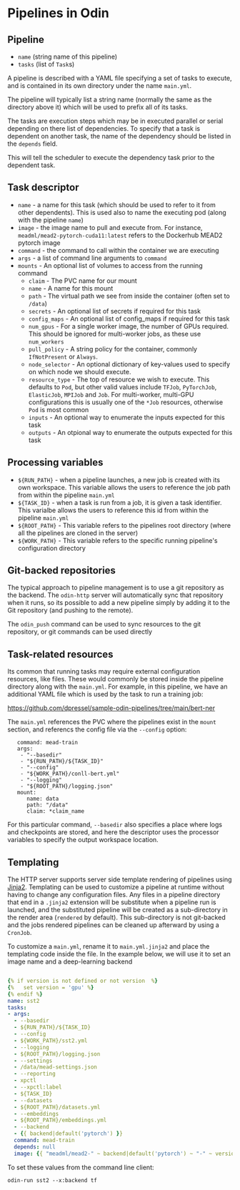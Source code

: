 # Pipelines in Odin

## Pipeline

- `name` (string name of this pipeline)
- `tasks` (list of `Task`s)

A pipeline is described with a YAML file specifying a set of tasks to execute, and is contained in its own directory under the name `main.yml`.

The pipeline will typically list a string name (normally the same as the directory above it) which will be used to prefix all of its tasks.

The tasks are execution steps which may be in executed parallel or serial depending on there list of dependencies.  To specify that a task is dependent on another task, the name of the dependency should be listed in the `depends` field.

This will tell the scheduler to execute the dependency task prior to the dependent task.


## Task descriptor

- `name` - a name for this task (which should be used to refer to it from other dependents).  This is used also to name the executing pod (along with the pipeline `name`)
- `image` - the image name to pull and execute from.  For instance, `meadml/mead2-pytorch-cuda11:latest` refers to the Dockerhub MEAD2 pytorch image
- `command` - the command to call within the container we are executing
- `args` - a list of command line arguments to `command`
- `mounts` - An optional list of volumes to access from the running command
  - `claim` - The PVC name for our mount
  - `name` - A name for this mount
  - `path` - The virtual path we see from inside the container (often set to `/data`)
  - `secrets` - An optional list of secrets if required for this task
  - `config_maps` - An optional list of config_maps if required for this task
  - `num_gpus` - For a single worker image, the number of GPUs required.  This should be ignored for multi-worker jobs, as these use `num_workers`
  - `pull_policy` - A string policy for the container, commonly `IfNotPresent` or `Always`.
  - `node_selector` - An optional dictionary of key-values used to specify on which node we should execute.
  - `resource_type` - The top of resource we wish to execute.  This defaults to `Pod`, but other valid values include `TFJob`, `PyTorchJob`, `ElasticJob`, `MPIJob` and `Job`.  For multi-worker, multi-GPU configurations this is usually one of the `*Job` resources, otherwise `Pod` is most common
  - `inputs` - An optional way to enumerate the inputs expected for this task
  - `outputs` - An otpional way to enumerate the outputs expected for this task

## Processing variables

- `${RUN_PATH}` - when a pipeline launches, a new job is created with its own workspace.  This variable allows the users to reference the job path from within the pipeline `main.yml`
- `${TASK_ID}` - when a task is run from a job, it is given a task identifier.  This varialbe allows the users to reference this id from within the pipeline `main.yml`
- `${ROOT_PATH}` - This variable refers to the pipelines root directory (where all the pipelines are cloned in the server)
- `${WORK_PATH}` - This variable refers to the specific running pipeline's configuration directory

## Git-backed repositories

The typical approach to pipeline management is to use a git repository as the backend.  The `odin-http` server will automatically sync that repository when it runs, so its possible to add a new pipeline simply by adding it to the Git repository (and pushing to the remote).

The `odin_push` command can be used to sync resources to the git repository, or git commands can be used directly

## Task-related resources

Its common that running tasks may require external configuration resources, like files.  These would commonly be stored inside the pipeline directory along with the `main.yml`.  For example, in this pipeline, we have an additional YAML file which is used by the task to run a training job:

https://github.com/dpressel/sample-odin-pipelines/tree/main/bert-ner

The `main.yml` references the PVC where the pipelines exist in the `mount` section, and referencs the config file via the `--config` option:

```
   command: mead-train
   args:
    - "--basedir"
    - "${RUN_PATH}/${TASK_ID}"
    - "--config"
    - "${WORK_PATH}/conll-bert.yml"
    - "--logging"
    - "${ROOT_PATH}/logging.json"
   mount:
      name: data
      path: "/data"
      claim: *claim_name
```

For this particular command, `--basedir` also specifies a place where logs and checkpoints are stored, and here the descriptor uses the processor variables to specify the output workspace location.

## Templating

The HTTP server supports server side template rendering of pipelines using [Jinja2](https://jinja2docs.readthedocs.io/en/stable/).  Templating can be used to customize a pipeline at runtime without having to change any configuration files.  Any files in a pipeline directory that end in a `.jinja2` extension will be substitute when a pipeline run is launched, and the substituted pipeline will be created as a sub-directory in the render area (`rendered` by default). This sub-directory is not git-backed and the jobs rendered pipelines can be cleaned up afterward by using a `CronJob`.

To customize a `main.yml`, rename it to `main.yml.jinja2` and place the templating code inside the file. In the example below, we will use it to set an image name and a deep-learning backend

```yaml

{% if version is not defined or not version  %}
{%   set version = 'gpu' %}
{% endif %}
name: sst2
tasks:
- args:
  - --basedir
  - ${RUN_PATH}/${TASK_ID}
  - --config
  - ${WORK_PATH}/sst2.yml
  - --logging
  - ${ROOT_PATH}/logging.json
  - --settings
  - /data/mead-settings.json
  - --reporting
  - xpctl
  - --xpctl:label
  - ${TASK_ID}
  - --datasets
  - ${ROOT_PATH}/datasets.yml
  - --embeddings
  - ${ROOT_PATH}/embeddings.yml
  - --backend
  - {{ backend|default('pytorch') }}
  command: mead-train
  depends: null
  image: {{ "meadml/mead2-" ~ backend|default('pytorch') ~ "-" ~ version ~ ":latest" }}

```
To set these values from the command line client:

```
odin-run sst2 --x:backend tf
```

